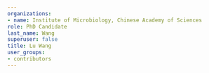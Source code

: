 ```yaml
---
organizations:
- name: Institute of Microbiology, Chinese Academy of Sciences
role: PhD Candidate
last_name: Wang
superuser: false
title: Lu Wang
user_groups:
- contributors
---
```





